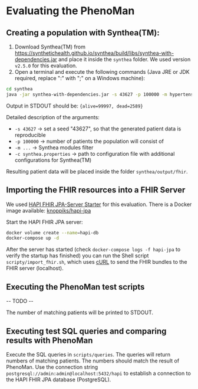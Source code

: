 # Evaluating the PhenoMan

## Creating a population with Synthea(TM):

1. Download Synthea(TM) from https://synthetichealth.github.io/synthea/build/libs/synthea-with-dependencies.jar
   and place it inside the `synthea` folder. We used version `v2.5.0` for this evaluation.
2. Open a terminal and execute the following commands (Java JRE or JDK required, replace ":" with ";" on a Windows machine):
```bash
cd synthea
java -jar synthea-with-dependencies.jar -s 43627 -p 100000 -m hypertension:metabolic*:wellness*:asthma:bronchitis:allerg* -c synthea.properties
```
Output in STDOUT should be: `{alive=99997, dead=2589}`

Detailed description of the arguments:
* `-s 43627` -> set a seed "43627", so that the generated patient data is reproducible
* `-p 100000` -> number of patients the population will consist of
* `-m ...` -> Synthea modules filter
* `-c synthea.properties` -> path to configuration file with additional configurations for Synthea(TM)

Resulting patient data will be placed inside the folder `synthea/output/fhir`.

## Importing the FHIR resources into a FHIR Server

We used [HAPI FHIR JPA-Server Starter](https://github.com/hapifhir/hapi-fhir-jpaserver-starter) for this evaluation.
There is a Docker image available: [knoppiks/hapi-jpa](https://hub.docker.com/r/knoppiks/hapi-jpa)

Start the HAPI FHIR JPA server:

```sh
docker volume create --name=hapi-db
docker-compose up -d
```

After the server has started (check `docker-compose logs -f hapi-jpa` to verify the startup has finished) you can run the Shell script `scripty/import_fhir.sh`, which uses [cURL](https://curl.haxx.se) to send the FHIR bundles to the FHIR server (localhost).

## Executing the PhenoMan test scripts

-- TODO --

The number of matching patients will be printed to STDOUT.

## Executing test SQL queries and comparing results with PhenoMan

Execute the SQL queries in `scripts/queries`. The queries will return numbers of matching patients. The numbers should match the result of PhenoMan.
Use the connection string `postgresql://admin:admin@localhost:5432/hapi` to establish a connection to the HAPI FHIR JPA database (PostgreSQL).
